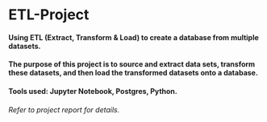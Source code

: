 # ETL-Project
#### Using ETL (Extract, Transform & Load) to create a database from multiple datasets.
#### The purpose of this project is to source and extract data sets, transform these datasets, and then load the transformed datasets onto a database.
#### Tools used: Jupyter Notebook, Postgres, Python.
###### Refer to project report for details.
